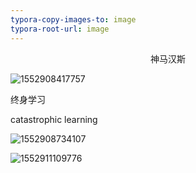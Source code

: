 ```yaml
---
typora-copy-images-to: image
typora-root-url: image
---
```


<center>神马汉斯</center>

![1552908417757](/1552908417757.png)

终身学习

catastrophic learning

![1552908734107](/1552908734107.png)

![1552911109776](/1552911109776.png)

